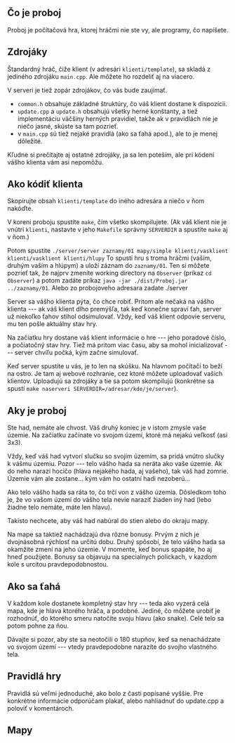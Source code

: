 
Čo je proboj
------------

Proboj je počítačová hra, ktorej hráčmi nie ste vy, ale programy, čo napíšete.


Zdrojáky
--------

Štandardný hráč, čiže klient (v adresári `klienti/template`), sa skladá z jediného
zdrojáku `main.cpp`. Ale môžete ho rozdeliť aj na viacero.

V serveri je tiež zopár zdrojákov, čo vás bude zaujímať.

- `common.h` obsahuje základné štruktúry, čo váš klient dostane k dispozícii.
- `update.cpp` a `update.h` obsahujú všetky herné konštanty, a tiež
  implementáciu väčšiny herných pravidiel, takže ak v pravidlách nie je niečo
  jasné, skúste sa tam pozrieť.
- v `main.cpp` sú tiež nejaké pravidlá (ako sa ťahá apod.), ale to je menej
  dôležité.

Kľudne si prečítajte aj ostatné zdrojáky, ja sa len poteším, ale pri kódení
vášho klienta vám asi nepomôžu.

Ako kódiť klienta
-----------------

Skopírujte obsah `klienti/template` do iného adresára a niečo v ňom nakóďte.

V koreni proboju spustite `make`, čím všetko skompilujete. (Ak váš klient nie je
vnútri `klienti`, nastavte v jeho `Makefile` správny `SERVERDIR` a spustite
`make` aj v ňom.)

Potom spustite `./server/server zaznamy/01 mapy/simple klienti/vasklient
klienti/vasklient klienti/hlupy` To spustí hru s troma hráčmi (vaším, druhým
vaším a hlúpym) a uloží záznam do `zaznamy/01`. Ten si môžete pozrieť tak,
že najprv zmeníte working directory na `Observer` (príkaz `cd Observer`)
a potom zadáte príkaz `java -jar ./dist/Proboj.jar ../zaznamy/01`.
Alebo zo probojoveho adresara zadate ./server

Server sa vášho klienta pýta, čo chce robiť. Pritom ale nečaká na vášho
klienta --- ak váš klient dlho premýšľa, tak keď konečne spraví ťah,
server už niekoľko ťahov stihol odsimulovať. Vždy, keď váš klient
odpovie serveru, mu ten pošle aktuálny stav hry.

Na začiatku hry dostane váš klient informácie o hre --- jeho poradové číslo,
a počiatočný stav hry. Tiež má pritom viac času, aby sa mohol
inicializovať --- server chvíľu počká, kým začne simulovať.

Keď server spustíte u vás, je to len na skúšku. Na hlavnom počítači to beží na
ostro. Je tam aj webové rozhranie, cez ktoré môžete uploadovať vašich klientov.
Uploadujú sa zdrojáky a tie sa potom skompilujú (konkrétne sa spustí `make
naserveri SERVERDIR=/adresar/kde/je/server`).


Aky je proboj
-------------

Ste had, nemáte ale chvost. Váš druhý koniec je v istom zmysle vaše územie.
Na začiatku začínate vo svojom území, ktoré má nejakú veľkosť (asi 3x3).

Vždy, keď váš had vytvorí slučku so svojím územím, sa pridá vnútro slučky
k vášmu územiu. Pozor --- telo vášho hada sa neráta ako vaše územie.
Ak do neho narazí hocičo (hlava nejakého hada, aj vašeho), tak váš had
zomrie. Územie vám ale zostane... kým vám ho ostatní hadi nezoberú...

Ako telo vášho hada sa ráta to, čo trčí von z vášho územia. Dôsledkom
toho je, že vo vašom území do vášho tela nevie naraziť žiaden iný had
(lebo žiadne telo nemáte, máte len hlavu).

Takisto nechcete, aby váš had nabúral do stien alebo do okraju mapy.

Na mape sa taktiež nachádzajú dva rôzne bonusy. Prvým z nich je
dvojnásobná rýchlosť na určitú dobu. Druhý spôsobí, že telo vášho
hada sa okamžite zmení na jeho územie. V momente, keď bonus spapáte,
ho aj hneď použijete. Bonusy sa objavuju na specialnych polickach,
v kazdom kole s urcitou pravdepodobnostou.

Ako sa ťahá
-----------

V každom kole dostanete kompletný stav hry --- teda ako vyzerá celá
mapa, kde je hlava ktorého hráča, a podobné. Jediné, čo môžete urobiť
je rozhodnúť, do ktorého smeru natočíte svoju hlavu (ako snake).
Celé telo sa potom pohne za ňou.

Dávajte si pozor, aby ste sa neotočili o 180 stupňov, keď sa nenachádzate
vo svojom území --- vtedy pravdepodobne narazíte do svojho vlastného tela.

Pravidlá hry
------------

Pravidlá sú veľmi jednoduché, ako bolo z časti popísané vyššie. Pre
konkrétne informácie odporúčam plakať, alebo nahliadnuť do update.cpp
a poloviť v komentároch.

Mapy
----

